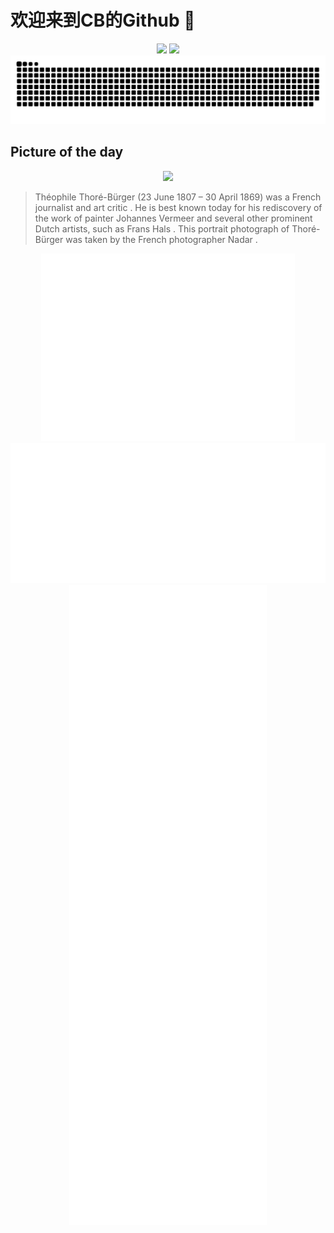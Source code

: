 
# 欢迎来到CB的Github 👋

<div align="center">
  <img height="137px" src="https://github-readme-stats.vercel.app/api?username=SuperCB&show_icons=true&theme=radical" />
  <img height="137px" src="https://github-readme-stats.vercel.app/api/top-langs/?username=SuperCB&hide_title=true&hide_border=true&layout=compact&langs_count=6&text_color=000&icon_color=fff" />
</div>


<div align="center">
  <img  src="./contribution-snake/github-contribution-grid-snake.svg" />
</div>


## Picture of the day
<div align="center">
  <img width=400px src="https://upload.wikimedia.org/wikipedia/commons/thumb/6/66/Th%C3%A9ophile_Thor%C3%A9_by_Nadar.jpg/450px-Th%C3%A9ophile_Thor%C3%A9_by_Nadar.jpg" />
</div>

>Théophile Thoré-Bürger  (23 June 1807 – 30 April 1869) was a French journalist and  art critic . He is best known today for his rediscovery of the work of painter  Johannes Vermeer  and several other prominent Dutch artists, such as  Frans Hals . This portrait photograph of Thoré-Bürger was taken by the French photographer  Nadar .



<div align="center">
  <img height="300px" src="base_metrics.svg" />
  <img  src="metrics.plugin.calendar.full.svg" />
</div>


<div align="center">
  <img  src="plugin_metrics.svg" /> 
</div>
